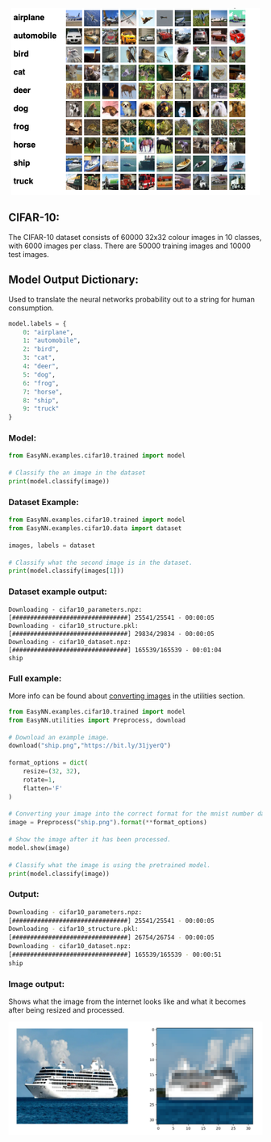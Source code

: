 <p align="center">
  <img src="https://github.com/danielwilczak101/EasyNN/blob/media/images/cifar10_example.png">
</p>

## CIFAR-10:
The CIFAR-10 dataset consists of 60000 32x32 colour images in 10 classes, with 6000 images per class. There are 50000 training images and 10000 test images. 

## Model Output Dictionary:
Used to translate the neural networks probability out to a string for human consumption.
```Python
model.labels = {
    0: "airplane",
    1: "automobile",
    2: "bird",
    3: "cat",
    4: "deer",
    5: "dog",
    6: "frog",
    7: "horse",
    8: "ship",
    9: "truck"
}
```

### Model:
```Python
from EasyNN.examples.cifar10.trained import model

# Classify the an image in the dataset
print(model.classify(image))
```

### Dataset Example:
```Python
from EasyNN.examples.cifar10.trained import model
from EasyNN.examples.cifar10.data import dataset

images, labels = dataset

# Classify what the second image is in the dataset.
print(model.classify(images[1]))
```

### Dataset example output:
```
Downloading - cifar10_parameters.npz:
[################################] 25541/25541 - 00:00:05
Downloading - cifar10_structure.pkl:
[################################] 29834/29834 - 00:00:05
Downloading - cifar10_dataset.npz:
[################################] 165539/165539 - 00:01:04
ship
```


### Full example:
More info can be found about [converting images](https://github.com/danielwilczak101/EasyNN/wiki/Image-Utility) in the utilities section.
```Python
from EasyNN.examples.cifar10.trained import model
from EasyNN.utilities import Preprocess, download

# Download an example image.
download("ship.png","https://bit.ly/31jyerQ")

format_options = dict(
    resize=(32, 32),
    rotate=1,
    flatten='F'
)

# Converting your image into the correct format for the mnist number dataset.
image = Preprocess("ship.png").format(**format_options)

# Show the image after it has been processed.
model.show(image)

# Classify what the image is using the pretrained model.
print(model.classify(image))
```
### Output:
```bash
Downloading - cifar10_parameters.npz:
[################################] 25541/25541 - 00:00:05
Downloading - cifar10_structure.pkl:
[################################] 26754/26754 - 00:00:05
Downloading - cifar10_dataset.npz:
[################################] 165539/165539 - 00:00:51
ship
```
### Image output:
Shows what the image from the internet looks like and what it becomes after being resized and processed.
<p>
  <img src="https://github.com/danielwilczak101/EasyNN/blob/media/images/image_compare.png">
</p>






